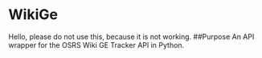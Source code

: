 # WikiGe
Hello, please do not use this, because it is not working.
##Purpose
An API wrapper for the OSRS Wiki GE Tracker API in Python.
